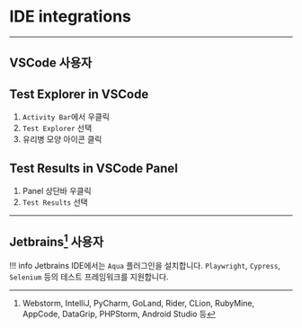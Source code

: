 # IDE integrations

---

## VSCode 사용자

## Test Explorer in VSCode

1. `Activity Bar`에서 우클릭
2. `Test Explorer` 선택
3. 유리병 모양 아이콘 클릭

## Test Results in VSCode Panel

1. Panel 상단바 우클릭
2. `Test Results` 선택

---

## Jetbrains[^1] 사용자

!!! info
Jetbrains IDE에서는 `Aqua` 플러그인을 설치합니다. `Playwright`, `Cypress`, `Selenium` 등의 테스트 프레임워크를 지원합니다.

[^1]: Webstorm, IntelliJ, PyCharm, GoLand, Rider, CLion, RubyMine, AppCode, DataGrip, PHPStorm, Android Studio 등
